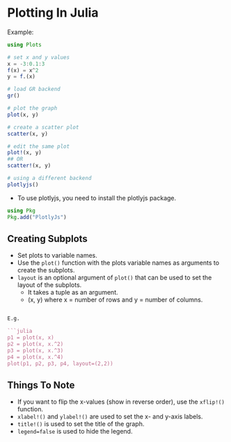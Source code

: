 # Plotting In Julia

Example:

```julia
using Plots

# set x and y values
x = -3:0.1:3
f(x) = x^2
y = f.(x)

# load GR backend
gr()

# plot the graph
plot(x, y)

# create a scatter plot
scatter(x, y)

# edit the same plot
plot!(x, y)
## OR
scatter!(x, y)

# using a different backend
plotlyjs()
```

- To use plotlyjs, you need to install the plotlyjs package.

```julia
using Pkg
Pkg.add("PlotlyJs")
```

## Creating Subplots

- Set plots to variable names.
- Use the `plot()` function with the plots variable names as arguments to create the subplots.
- `layout` is an optional argument of `plot()` that can be used to set the layout of the subplots.
  - It takes a tuple as an argument.
  - (x, y) where x = number of rows and y = number of columns.

```julia

E.g.

```julia
p1 = plot(x, x)
p2 = plot(x, x.^2)
p3 = plot(x, x.^3)
p4 = plot(x, x.^4)
plot(p1, p2, p3, p4, layout=(2,2))
```

## Things To Note

- If you want to flip the x-values (show in reverse order), use the `xflip!()` function.
- `xlabel!()` and `ylabel!()` are used to set the x- and y-axis labels.
- `title!()` is used to set the title of the graph.
- `legend=false` is used to hide the legend.
